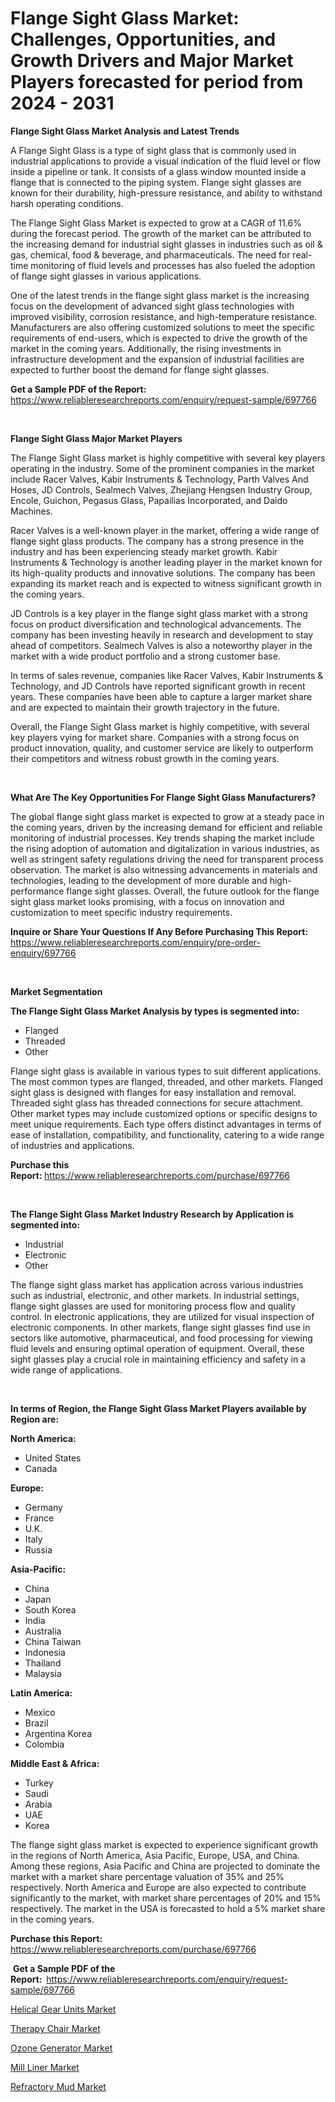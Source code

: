 <p><h1>Flange Sight Glass Market: Challenges, Opportunities, and Growth Drivers and Major Market Players forecasted for period from 2024 - 2031</h1></p><p><strong>Flange Sight Glass Market Analysis and Latest Trends</strong></p>
<p><p>A Flange Sight Glass is a type of sight glass that is commonly used in industrial applications to provide a visual indication of the fluid level or flow inside a pipeline or tank. It consists of a glass window mounted inside a flange that is connected to the piping system. Flange sight glasses are known for their durability, high-pressure resistance, and ability to withstand harsh operating conditions.</p><p>The Flange Sight Glass Market is expected to grow at a CAGR of 11.6% during the forecast period. The growth of the market can be attributed to the increasing demand for industrial sight glasses in industries such as oil & gas, chemical, food & beverage, and pharmaceuticals. The need for real-time monitoring of fluid levels and processes has also fueled the adoption of flange sight glasses in various applications.</p><p>One of the latest trends in the flange sight glass market is the increasing focus on the development of advanced sight glass technologies with improved visibility, corrosion resistance, and high-temperature resistance. Manufacturers are also offering customized solutions to meet the specific requirements of end-users, which is expected to drive the growth of the market in the coming years. Additionally, the rising investments in infrastructure development and the expansion of industrial facilities are expected to further boost the demand for flange sight glasses.</p></p>
<p><strong>Get a Sample PDF of the Report:&nbsp;</strong> <a href="https://www.reliableresearchreports.com/enquiry/request-sample/697766">https://www.reliableresearchreports.com/enquiry/request-sample/697766</a></p>
<p>&nbsp;</p>
<p><strong>Flange Sight Glass Major Market Players</strong></p>
<p><p>The Flange Sight Glass market is highly competitive with several key players operating in the industry. Some of the prominent companies in the market include Racer Valves, Kabir Instruments & Technology, Parth Valves And Hoses, JD Controls, Sealmech Valves, Zhejiang Hengsen Industry Group, Encole, Guichon, Pegasus Glass, Papailias Incorporated, and Daido Machines.</p><p>Racer Valves is a well-known player in the market, offering a wide range of flange sight glass products. The company has a strong presence in the industry and has been experiencing steady market growth. Kabir Instruments & Technology is another leading player in the market known for its high-quality products and innovative solutions. The company has been expanding its market reach and is expected to witness significant growth in the coming years.</p><p>JD Controls is a key player in the flange sight glass market with a strong focus on product diversification and technological advancements. The company has been investing heavily in research and development to stay ahead of competitors. Sealmech Valves is also a noteworthy player in the market with a wide product portfolio and a strong customer base.</p><p>In terms of sales revenue, companies like Racer Valves, Kabir Instruments & Technology, and JD Controls have reported significant growth in recent years. These companies have been able to capture a larger market share and are expected to maintain their growth trajectory in the future.</p><p>Overall, the Flange Sight Glass market is highly competitive, with several key players vying for market share. Companies with a strong focus on product innovation, quality, and customer service are likely to outperform their competitors and witness robust growth in the coming years.</p></p>
<p>&nbsp;</p>
<p><strong>What Are The Key Opportunities For Flange Sight Glass Manufacturers?</strong></p>
<p><p>The global flange sight glass market is expected to grow at a steady pace in the coming years, driven by the increasing demand for efficient and reliable monitoring of industrial processes. Key trends shaping the market include the rising adoption of automation and digitalization in various industries, as well as stringent safety regulations driving the need for transparent process observation. The market is also witnessing advancements in materials and technologies, leading to the development of more durable and high-performance flange sight glasses. Overall, the future outlook for the flange sight glass market looks promising, with a focus on innovation and customization to meet specific industry requirements.</p></p>
<p><strong>Inquire or Share Your Questions If Any Before Purchasing This Report:</strong> <a href="https://www.reliableresearchreports.com/enquiry/pre-order-enquiry/697766">https://www.reliableresearchreports.com/enquiry/pre-order-enquiry/697766</a></p>
<p>&nbsp;</p>
<p><strong>Market Segmentation</strong></p>
<p><strong>The Flange Sight Glass Market Analysis by types is segmented into:</strong></p>
<p><ul><li>Flanged</li><li>Threaded</li><li>Other</li></ul></p>
<p><p>Flange sight glass is available in various types to suit different applications. The most common types are flanged, threaded, and other markets. Flanged sight glass is designed with flanges for easy installation and removal. Threaded sight glass has threaded connections for secure attachment. Other market types may include customized options or specific designs to meet unique requirements. Each type offers distinct advantages in terms of ease of installation, compatibility, and functionality, catering to a wide range of industries and applications.</p></p>
<p><strong>Purchase this Report:&nbsp;</strong><a href="https://www.reliableresearchreports.com/purchase/697766">https://www.reliableresearchreports.com/purchase/697766</a></p>
<p>&nbsp;</p>
<p><strong>The Flange Sight Glass Market Industry Research by Application is segmented into:</strong></p>
<p><ul><li>Industrial</li><li>Electronic</li><li>Other</li></ul></p>
<p><p>The flange sight glass market has application across various industries such as industrial, electronic, and other markets. In industrial settings, flange sight glasses are used for monitoring process flow and quality control. In electronic applications, they are utilized for visual inspection of electronic components. In other markets, flange sight glasses find use in sectors like automotive, pharmaceutical, and food processing for viewing fluid levels and ensuring optimal operation of equipment. Overall, these sight glasses play a crucial role in maintaining efficiency and safety in a wide range of applications.</p></p>
<p>&nbsp;</p>
<p><strong>In terms of Region, the Flange Sight Glass Market Players available by Region are:</strong></p>
<p>
    <p> <strong> North America: </strong>
        <ul>
            <li>United States</li>
            <li>Canada</li>
        </ul>
        </p> 
    <p> <strong> Europe: </strong>
        <ul>
            <li>Germany</li>
            <li>France</li>
            <li>U.K.</li>
            <li>Italy</li>
            <li>Russia</li>
        </ul>
        </p> 
    <p> <strong> Asia-Pacific: </strong>
        <ul>
            <li>China</li>
            <li>Japan</li>
            <li>South Korea</li>
            <li>India</li>
            <li>Australia</li>
            <li>China Taiwan</li>
            <li>Indonesia</li>
            <li>Thailand</li>
            <li>Malaysia</li>
        </ul>
        </p> 
    <p> <strong> Latin America: </strong>
        <ul>
            <li>Mexico</li>
            <li>Brazil</li>
            <li>Argentina Korea</li>
            <li>Colombia</li>
        </ul>
        </p> 
    <p> <strong> Middle East & Africa: </strong>
        <ul>
            <li>Turkey</li>
            <li>Saudi</li>
            <li>Arabia</li>
            <li>UAE</li>
            <li>Korea</li>
        </ul>
    </p>
    </p>
<p><p>The flange sight glass market is expected to experience significant growth in the regions of North America, Asia Pacific, Europe, USA, and China. Among these regions, Asia Pacific and China are projected to dominate the market with a market share percentage valuation of 35% and 25% respectively. North America and Europe are also expected to contribute significantly to the market, with market share percentages of 20% and 15% respectively. The market in the USA is forecasted to hold a 5% market share in the coming years.</p></p>
<p><strong>Purchase this Report: </strong><a href="https://www.reliableresearchreports.com/purchase/697766">https://www.reliableresearchreports.com/purchase/697766</a></p>
<p>&nbsp;<strong>Get a Sample PDF of the Report:&nbsp;&nbsp;</strong><a href="https://www.reliableresearchreports.com/enquiry/request-sample/697766">https://www.reliableresearchreports.com/enquiry/request-sample/697766</a></p>
<p><strong></strong></p>
<p><p><a href="https://github.com/khansimonweber1lqujlwoz15d/Market-Research-Report-List-1/blob/main/helical-gear-units-market.md">Helical Gear Units Market</a></p><p><a href="https://issuu.com/reportprime-2/docs/therapy-chair-market-size-2030.pptx">Therapy Chair Market</a></p><p><a href="https://medium.com/@anthonywade766/ozone-generator-market-trends-and-market-analysis-forecasted-for-period-2024-2031-a3de7e923a61">Ozone Generator Market</a></p><p><a href="https://medium.com/@anthonywade766/mill-liner-market-research-report-its-history-and-forecast-2024-to-2031-ade143302e11">Mill Liner Market</a></p><p><a href="https://github.com/Sherrillcrooksxa8i18ucf2m/Market-Research-Report-List-1/blob/main/refractory-mud-market.md">Refractory Mud Market</a></p></p>